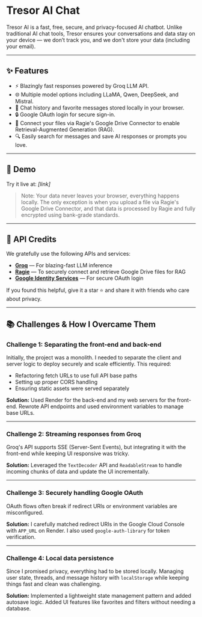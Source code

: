 # Tresor AI Chat

Tresor AI is a fast, free, secure, and privacy-focused AI chatbot. Unlike traditional AI chat tools, Tresor ensures your conversations and data stay on your device — we don’t track you, and we don't store your data (including your email).

---

## ✨ Features
- ⚡ Blazingly fast responses powered by Groq LLM API.
- 🌐 Multiple model options including LLaMA, Qwen, DeepSeek, and Mistral.
- 🛅 Chat history and favorite messages stored locally in your browser.
- 🔒 Google OAuth login for secure sign-in.
- 📂 Connect your files via Ragie's Google Drive Connector to enable Retrieval-Augmented Generation (RAG).
- 🔍 Easily search for messages and save AI responses or prompts you love. 

---

## 📅 Demo
Try it live at: _[link]_  
> Note: Your data never leaves your browser, everything happens locally. The only exception is when you upload a file via Ragie's Google Drive Connector, and that data is processed by Ragie and fully encrypted using bank-grade standards. 

---

## 💼 API Credits
We gratefully use the following APIs and services:

- **[Groq](https://groq.com/)** — For blazing-fast LLM inference
- **[Ragie](https://ragie.ai)** — To securely connect and retrieve Google Drive files for RAG
- **[Google Identity Services](https://developers.google.com/identity)** — For secure OAuth login

If you found this helpful, give it a star ⭐ and share it with friends who care about privacy. 

---

## 📚 Challenges & How I Overcame Them

### Challenge 1: Separating the front-end and back-end

Initially, the project was a monolith. I needed to separate the client and server logic to deploy securely and scale efficiently. This required:

- Refactoring fetch URLs to use full API base paths
- Setting up proper CORS handling
- Ensuring static assets were served separately

**Solution:** Used Render for the back-end and my web servers for the front-end. Rewrote API endpoints and used environment variables to manage base URLs.

---

### Challenge 2: Streaming responses from Groq

Groq's API supports SSE (Server-Sent Events), but integrating it with the front-end while keeping UI responsive was tricky.

**Solution:** Leveraged the `TextDecoder` API and `ReadableStream` to handle incoming chunks of data and update the UI incrementally.

---

### Challenge 3: Securely handling Google OAuth

OAuth flows often break if redirect URIs or environment variables are misconfigured.

**Solution:** I carefully matched redirect URIs in the Google Cloud Console with `APP_URL` on Render. I also used `google-auth-library` for token verification.

---

### Challenge 4: Local data persistence

Since I promised privacy, everything had to be stored locally. Managing user state, threads, and message history with `localStorage` while keeping things fast and clean was challenging.

**Solution:** Implemented a lightweight state management pattern and added autosave logic. Added UI features like favorites and filters without needing a database.




